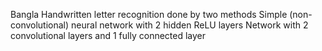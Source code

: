 Bangla Handwritten letter recognition done by two methods
Simple (non-convolutional) neural network with 2 hidden ReLU layers
Network with 2 convolutional layers and 1 fully connected layer